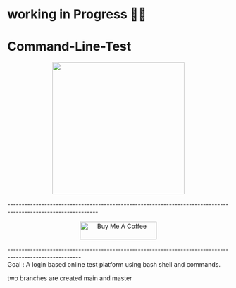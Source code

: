 # working in Progress :face_in_clouds:
# Command-Line-Test
<p align="center">
  <img src="https://user-images.githubusercontent.com/97426505/228431120-4ee887d8-15db-4831-b350-c9e6a01a9640.jpg" width="300" height="300" />
</p>
--------------------------------------------------------------------------------------------------------------
<p align="center">
<a href="https://www.buymeacoffee.com/securitywithme" target="_blank"><img src="https://cdn.buymeacoffee.com/buttons/default-orange.png" alt="Buy Me A Coffee" height="41" width="174"></a>
</p>
--------------------------------------------------------------------------------------------------------
<br>
Goal : 
A login based online test platform using bash shell and commands. 

two branches are created main and master

